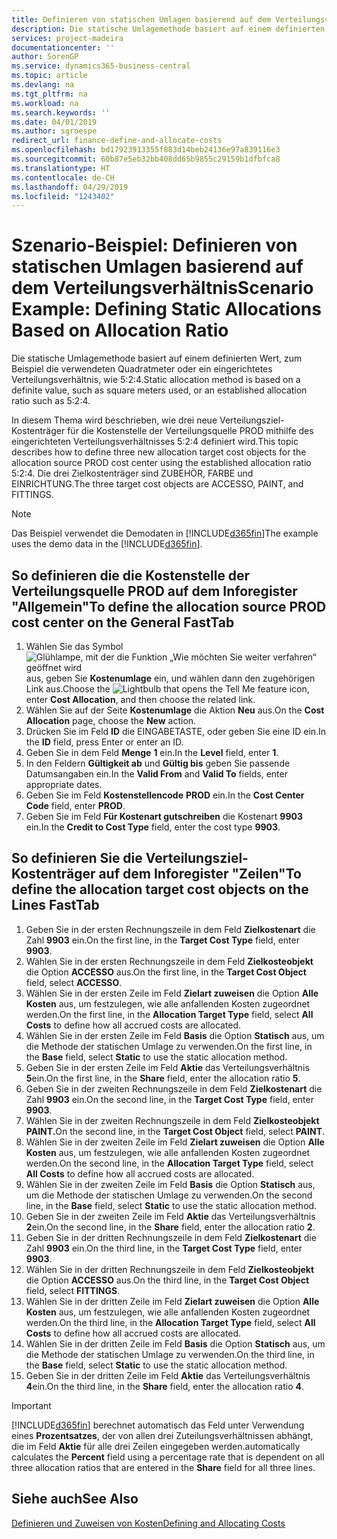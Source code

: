 ```yaml
---
title: Definieren von statischen Umlagen basierend auf dem Verteilungsverhältnis | Microsoft Docs
description: Die statische Umlagemethode basiert auf einem definierten Wert, zum Beispiel die verwendeten Quadratmeter oder ein eingerichtetes Verteilungsverhältnis, wie 5:2:4.
services: project-madeira
documentationcenter: ''
author: SorenGP
ms.service: dynamics365-business-central
ms.topic: article
ms.devlang: na
ms.tgt_pltfrm: na
ms.workload: na
ms.search.keywords: ''
ms.date: 04/01/2019
ms.author: sgroespe
redirect_url: finance-define-and-allocate-costs
ms.openlocfilehash: bd17923913355f883d14beb24136e97a839116e3
ms.sourcegitcommit: 60b87e5eb32bb408dd65b9855c29159b1dfbfca8
ms.translationtype: HT
ms.contentlocale: de-CH
ms.lasthandoff: 04/29/2019
ms.locfileid: "1243402"
---
```

# <a name="scenario-example-defining-static-allocations-based-on-allocation-ratio"></a><span data-ttu-id="2caa9-103">Szenario-Beispiel: Definieren von statischen Umlagen basierend auf dem Verteilungsverhältnis</span><span class="sxs-lookup"><span data-stu-id="2caa9-103">Scenario Example: Defining Static Allocations Based on Allocation Ratio</span></span>
<span data-ttu-id="2caa9-104">Die statische Umlagemethode basiert auf einem definierten Wert, zum Beispiel die verwendeten Quadratmeter oder ein eingerichtetes Verteilungsverhältnis, wie 5:2:4.</span><span class="sxs-lookup"><span data-stu-id="2caa9-104">Static allocation method is based on a definite value, such as square meters used, or an established allocation ratio such as 5:2:4.</span></span>  

<span data-ttu-id="2caa9-105">In diesem Thema wird beschrieben, wie drei neue Verteilungsziel-Kostenträger für die Kostenstelle der Verteilungsquelle PROD mithilfe des eingerichteten Verteilungsverhältnisses 5:2:4 definiert wird.</span><span class="sxs-lookup"><span data-stu-id="2caa9-105">This topic describes how to define three new allocation target cost objects for the allocation source PROD cost center using the established allocation ratio 5:2:4.</span></span> <span data-ttu-id="2caa9-106">Die drei Zielkostenträger sind ZUBEHÖR, FARBE und EINRICHTUNG.</span><span class="sxs-lookup"><span data-stu-id="2caa9-106">The three target cost objects are ACCESSO, PAINT, and FITTINGS.</span></span>  

> [!NOTE]  
>  <span data-ttu-id="2caa9-107">Das Beispiel verwendet die Demodaten in [!INCLUDE[d365fin](includes/d365fin_md.md)]</span><span class="sxs-lookup"><span data-stu-id="2caa9-107">The example uses the demo data in the [!INCLUDE[d365fin](includes/d365fin_md.md)].</span></span>  

## <a name="to-define-the-allocation-source-prod-cost-center-on-the-general-fasttab"></a><span data-ttu-id="2caa9-108">So definieren die die Kostenstelle der Verteilungsquelle PROD auf dem Inforegister "Allgemein"</span><span class="sxs-lookup"><span data-stu-id="2caa9-108">To define the allocation source PROD cost center on the General FastTab</span></span>  

1.  <span data-ttu-id="2caa9-109">Wählen Sie das Symbol ![Glühlampe, mit der die Funktion „Wie möchten Sie weiter verfahren“ geöffnet wird](media/ui-search/search_small.png "Wie möchten Sie weiter verfahren?") aus, geben Sie **Kostenumlage** ein, und wählen dann den zugehörigen Link aus.</span><span class="sxs-lookup"><span data-stu-id="2caa9-109">Choose the ![Lightbulb that opens the Tell Me feature](media/ui-search/search_small.png "Tell me what you want to do") icon, enter **Cost Allocation**, and then choose the related link.</span></span>  
2.  <span data-ttu-id="2caa9-110">Wählen Sie auf der Seite **Kostenumlage** die Aktion **Neu** aus.</span><span class="sxs-lookup"><span data-stu-id="2caa9-110">On the **Cost Allocation** page, choose the **New** action.</span></span>  
3.  <span data-ttu-id="2caa9-111">Drücken Sie im Feld **ID** die EINGABETASTE, oder geben Sie eine ID ein.</span><span class="sxs-lookup"><span data-stu-id="2caa9-111">In the **ID** field, press Enter or enter an ID.</span></span>  
4.  <span data-ttu-id="2caa9-112">Geben Sie in dem Feld **Menge** **1** ein.</span><span class="sxs-lookup"><span data-stu-id="2caa9-112">In the **Level** field, enter **1**.</span></span>  
5.  <span data-ttu-id="2caa9-113">In den Feldern **Gültigkeit ab** und **Gültig bis** geben Sie passende Datumsangaben ein.</span><span class="sxs-lookup"><span data-stu-id="2caa9-113">In the **Valid From** and **Valid To** fields, enter appropriate dates.</span></span>  
6.  <span data-ttu-id="2caa9-114">Geben Sie im Feld **Kostenstellencode** **PROD** ein.</span><span class="sxs-lookup"><span data-stu-id="2caa9-114">In the **Cost Center Code** field, enter **PROD**.</span></span>  
7.  <span data-ttu-id="2caa9-115">Geben Sie im Feld **Für Kostenart gutschreiben** die Kostenart **9903** ein.</span><span class="sxs-lookup"><span data-stu-id="2caa9-115">In the **Credit to Cost Type** field, enter the cost type **9903**.</span></span>  

## <a name="to-define-the-allocation-target-cost-objects-on-the-lines-fasttab"></a><span data-ttu-id="2caa9-116">So definieren Sie die Verteilungsziel-Kostenträger auf dem Inforegister "Zeilen"</span><span class="sxs-lookup"><span data-stu-id="2caa9-116">To define the allocation target cost objects on the Lines FastTab</span></span>  

1.  <span data-ttu-id="2caa9-117">Geben Sie in der ersten Rechnungszeile in dem Feld **Zielkostenart** die Zahl **9903** ein.</span><span class="sxs-lookup"><span data-stu-id="2caa9-117">On the first line, in the **Target Cost Type** field, enter **9903**.</span></span>  
2.  <span data-ttu-id="2caa9-118">Wählen Sie in der ersten Rechnungszeile in dem Feld **Zielkosteobjekt** die Option **ACCESSO** aus.</span><span class="sxs-lookup"><span data-stu-id="2caa9-118">On the first line, in the **Target Cost Object** field, select **ACCESSO**.</span></span>  
3.  <span data-ttu-id="2caa9-119">Wählen Sie in der ersten Zeile im Feld **Zielart zuweisen** die Option **Alle Kosten** aus, um festzulegen, wie alle anfallenden Kosten zugeordnet werden.</span><span class="sxs-lookup"><span data-stu-id="2caa9-119">On the first line, in the **Allocation Target Type** field, select **All Costs** to define how all accrued costs are allocated.</span></span>  
4.  <span data-ttu-id="2caa9-120">Wählen Sie in der ersten Zeile im Feld **Basis** die Option **Statisch** aus, um die Methode der statischen Umlage zu verwenden.</span><span class="sxs-lookup"><span data-stu-id="2caa9-120">On the first line, in the **Base** field, select **Static** to use the static allocation method.</span></span>  
5.  <span data-ttu-id="2caa9-121">Geben Sie in der ersten Zeile im Feld **Aktie** das Verteilungsverhältnis **5**ein.</span><span class="sxs-lookup"><span data-stu-id="2caa9-121">On the first line, in the **Share** field, enter the allocation ratio **5**.</span></span>  
6.  <span data-ttu-id="2caa9-122">Geben Sie in der zweiten Rechnungszeile in dem Feld **Zielkostenart** die Zahl **9903** ein.</span><span class="sxs-lookup"><span data-stu-id="2caa9-122">On the second line, in the **Target Cost Type** field, enter **9903**.</span></span>  
7.  <span data-ttu-id="2caa9-123">Wählen Sie in der zweiten Rechnungszeile in dem Feld **Zielkosteobjekt** **PAINT.**</span><span class="sxs-lookup"><span data-stu-id="2caa9-123">On the second line, in the **Target Cost Object** field, select **PAINT**.</span></span>  
8.  <span data-ttu-id="2caa9-124">Wählen Sie in der zweiten Zeile im Feld **Zielart zuweisen** die Option **Alle Kosten** aus, um festzulegen, wie alle anfallenden Kosten zugeordnet werden.</span><span class="sxs-lookup"><span data-stu-id="2caa9-124">On the second line, in the **Allocation Target Type** field, select **All Costs** to define how all accrued costs are allocated.</span></span>  
9. <span data-ttu-id="2caa9-125">Wählen Sie in der zweiten Zeile im Feld **Basis** die Option **Statisch** aus, um die Methode der statischen Umlage zu verwenden.</span><span class="sxs-lookup"><span data-stu-id="2caa9-125">On the second line, in the **Base** field, select **Static** to use the static allocation method.</span></span>  
10. <span data-ttu-id="2caa9-126">Geben Sie in der zweiten Zeile im Feld **Aktie** das Verteilungsverhältnis **2**ein.</span><span class="sxs-lookup"><span data-stu-id="2caa9-126">On the second line, in the **Share** field, enter the allocation ratio **2**.</span></span>  
11. <span data-ttu-id="2caa9-127">Geben Sie in der dritten Rechnungszeile in dem Feld **Zielkostenart** die Zahl **9903** ein.</span><span class="sxs-lookup"><span data-stu-id="2caa9-127">On the third line, in the **Target Cost Type** field, enter **9903**.</span></span>  
12. <span data-ttu-id="2caa9-128">Wählen Sie in der dritten Rechnungszeile in dem Feld **Zielkosteobjekt** die Option **ACCESSO** aus.</span><span class="sxs-lookup"><span data-stu-id="2caa9-128">On the third line, in the **Target Cost Object** field, select **FITTINGS**.</span></span>  
13. <span data-ttu-id="2caa9-129">Wählen Sie in der dritten Zeile im Feld **Zielart zuweisen** die Option **Alle Kosten** aus, um festzulegen, wie alle anfallenden Kosten zugeordnet werden.</span><span class="sxs-lookup"><span data-stu-id="2caa9-129">On the third line, in the **Allocation Target Type** field, select **All Costs** to define how all accrued costs are allocated.</span></span>  
14. <span data-ttu-id="2caa9-130">Wählen Sie in der dritten Zeile im Feld **Basis** die Option **Statisch** aus, um die Methode der statischen Umlage zu verwenden.</span><span class="sxs-lookup"><span data-stu-id="2caa9-130">On the third line, in the **Base** field, select **Static** to use the static allocation method.</span></span>  
15. <span data-ttu-id="2caa9-131">Geben Sie in der dritten Zeile im Feld **Aktie** das Verteilungsverhältnis **4**ein.</span><span class="sxs-lookup"><span data-stu-id="2caa9-131">On the third line, in the **Share** field, enter the allocation ratio **4**.</span></span>  

> [!IMPORTANT]  
>  [!INCLUDE[d365fin](includes/d365fin_md.md)] <span data-ttu-id="2caa9-132">berechnet automatisch das Feld  unter Verwendung eines **Prozentsatzes**, der von allen drei Zuteilungsverhältnissen abhängt, die im Feld **Aktie** für alle drei Zeilen eingegeben werden.</span><span class="sxs-lookup"><span data-stu-id="2caa9-132">automatically calculates the **Percent** field using a percentage rate that is dependent on all three allocation ratios that are entered in the **Share** field for all three lines.</span></span>  

## <a name="see-also"></a><span data-ttu-id="2caa9-133">Siehe auch</span><span class="sxs-lookup"><span data-stu-id="2caa9-133">See Also</span></span>  
[<span data-ttu-id="2caa9-134">Definieren und Zuweisen von Kosten</span><span class="sxs-lookup"><span data-stu-id="2caa9-134">Defining and Allocating Costs</span></span>](finance-define-and-allocate-costs.md)   
